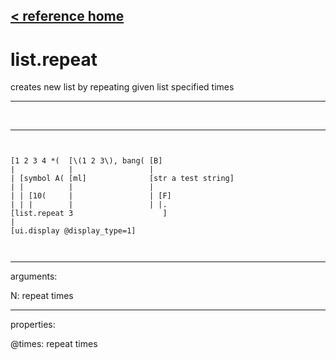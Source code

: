 [< reference home](ceammc_lib.html)
---

# list.repeat


creates new list by repeating given list specified times

---

<br>


---


```


[1 2 3 4 *(  [\(1 2 3\), bang( [B]
|            |                 |
| [symbol A( [ml]              [str a test string]
| |          |                 |
| | [10(     |                 | [F]
| | |        |                 | |.
[list.repeat 3                    ]
|
[ui.display @display_type=1]

            
```

---
arguments:

N: repeat times<br>

---
properties:

@times: repeat
            times<br>

